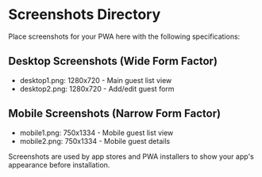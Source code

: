# Screenshots Directory

Place screenshots for your PWA here with the following specifications:

## Desktop Screenshots (Wide Form Factor)
- desktop1.png: 1280x720 - Main guest list view
- desktop2.png: 1280x720 - Add/edit guest form

## Mobile Screenshots (Narrow Form Factor)
- mobile1.png: 750x1334 - Mobile guest list view 
- mobile2.png: 750x1334 - Mobile guest details

Screenshots are used by app stores and PWA installers to show your app's appearance before installation.
